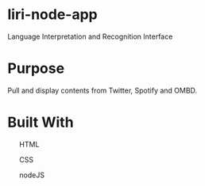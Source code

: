 # liri-node-app
Language Interpretation and Recognition Interface

<h1>Purpose</h1>
Pull and display contents from Twitter, Spotify and OMBD. 

<h1>Built With</h1>
<ul>HTML</ul>
<ul>CSS</ul>
<ul>nodeJS</ul>